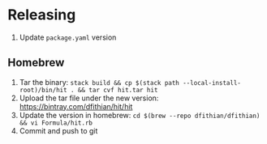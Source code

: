 # Releasing

1. Update `package.yaml` version

## Homebrew

1. Tar the binary: `stack build && cp $(stack path --local-install-root)/bin/hit . && tar cvf hit.tar hit`
1. Upload the tar file under the new version: https://bintray.com/dfithian/hit/hit
1. Update the version in homebrew: `cd $(brew --repo dfithian/dfithian) && vi Formula/hit.rb`
1. Commit and push to git
